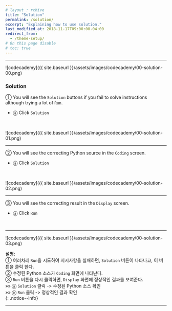 ```yaml
---
# layout : rchive
title: "Solution"
permalink: /solution/
excerpt: "Explaining how to use solution."
last_modified_at: 2018-11-17T09:00:00-04:00
redirect_from:
  - /theme-setup/
# On this page disable
# toc: true
---
```

    
    
    
<hr/>

![codecademy]({{ site.baseurl }}/assets/images/codecademy/00-solution-00.png)    

### Solution

① You will see the `Solution` buttons if you fail to solve instructions although trying a lot of `Run`.
  * ⓐ Click `Solution`       

<br>

![codecademy]({{ site.baseurl }}/assets/images/codecademy/00-solution-01.png)    
<hr/>

② You will see the correcting Python source in the `Coding` screen.   
  * ⓐ Click `Solution`       

<br>

![codecademy]({{ site.baseurl }}/assets/images/codecademy/00-solution-02.png)    
<hr/>

③ You will see the correcting result in the `Display` screen. 
  * ⓐ Click `Run`       

<br>
<hr/>

![codecademy]({{ site.baseurl }}/assets/images/codecademy/00-solution-03.png)    

**설명:**    
① 여러차레 `Run`을 시도하여 지시사항을 실패하면, `Solution` 버튼이 나타나고, 이 버튼을 클릭 한다.     
② 수정된 Python 소스가 `Coding` 화면에 나타난다.    
③ `Run` 버튼을 다시 클릭하면, `Display` 화면에 정상적인 결과를 보여준다.   
  »»  ⓐ `Solution` 클릭 -> 수정된 Python 소스 확인    
  »»  ⓑ `Run` 클릭      -> 정상적인 결과 확인     
{: .notice--info}


<hr/>    
<br>    